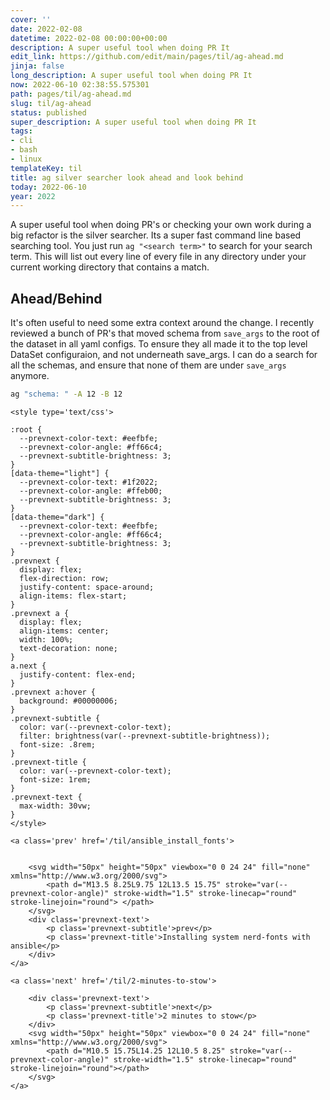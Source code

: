```yaml
---
cover: ''
date: 2022-02-08
datetime: 2022-02-08 00:00:00+00:00
description: A super useful tool when doing PR It
edit_link: https://github.com/edit/main/pages/til/ag-ahead.md
jinja: false
long_description: A super useful tool when doing PR It
now: 2022-06-10 02:38:55.575301
path: pages/til/ag-ahead.md
slug: til/ag-ahead
status: published
super_description: A super useful tool when doing PR It
tags:
- cli
- bash
- linux
templateKey: til
title: ag silver searcher look ahead and look behind
today: 2022-06-10
year: 2022
---
```


A super useful tool when doing PR's or checking your own work during a big
refactor is the silver searcher.  Its a super fast command line based searching
tool. You just run `ag "<search term>"` to search for your search term.  This
will list out every line of every file in any directory under your current
working directory that contains a match.

## Ahead/Behind

It's often useful to need some extra context around the change.  I recently
reviewed a bunch of PR's that moved schema from `save_args` to the root of the
dataset in all yaml configs.  To ensure they all made it to the top level
DataSet configuraion, and not underneath save_args.  I can do a search for all
the schemas, and ensure that none of them are under `save_args` anymore.

``` bash
ag "schema: " -A 12 -B 12
```
<div class='prevnext'>

    <style type='text/css'>

    :root {
      --prevnext-color-text: #eefbfe;
      --prevnext-color-angle: #ff66c4;
      --prevnext-subtitle-brightness: 3;
    }
    [data-theme="light"] {
      --prevnext-color-text: #1f2022;
      --prevnext-color-angle: #ffeb00;
      --prevnext-subtitle-brightness: 3;
    }
    [data-theme="dark"] {
      --prevnext-color-text: #eefbfe;
      --prevnext-color-angle: #ff66c4;
      --prevnext-subtitle-brightness: 3;
    }
    .prevnext {
      display: flex;
      flex-direction: row;
      justify-content: space-around;
      align-items: flex-start;
    }
    .prevnext a {
      display: flex;
      align-items: center;
      width: 100%;
      text-decoration: none;
    }
    a.next {
      justify-content: flex-end;
    }
    .prevnext a:hover {
      background: #00000006;
    }
    .prevnext-subtitle {
      color: var(--prevnext-color-text);
      filter: brightness(var(--prevnext-subtitle-brightness));
      font-size: .8rem;
    }
    .prevnext-title {
      color: var(--prevnext-color-text);
      font-size: 1rem;
    }
    .prevnext-text {
      max-width: 30vw;
    }
    </style>
    
    <a class='prev' href='/til/ansible_install_fonts'>
    

        <svg width="50px" height="50px" viewbox="0 0 24 24" fill="none" xmlns="http://www.w3.org/2000/svg">
            <path d="M13.5 8.25L9.75 12L13.5 15.75" stroke="var(--prevnext-color-angle)" stroke-width="1.5" stroke-linecap="round" stroke-linejoin="round"> </path>
        </svg>
        <div class='prevnext-text'>
            <p class='prevnext-subtitle'>prev</p>
            <p class='prevnext-title'>Installing system nerd-fonts with ansible</p>
        </div>
    </a>
    
    <a class='next' href='/til/2-minutes-to-stow'>
    
        <div class='prevnext-text'>
            <p class='prevnext-subtitle'>next</p>
            <p class='prevnext-title'>2 minutes to stow</p>
        </div>
        <svg width="50px" height="50px" viewbox="0 0 24 24" fill="none" xmlns="http://www.w3.org/2000/svg">
            <path d="M10.5 15.75L14.25 12L10.5 8.25" stroke="var(--prevnext-color-angle)" stroke-width="1.5" stroke-linecap="round" stroke-linejoin="round"></path>
        </svg>
    </a>
  </div>